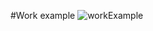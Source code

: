 #Work example
![workExample](https://user-images.githubusercontent.com/90183750/173502630-7fa9a267-f904-480d-bd47-0bb0958fb6cd.png)
